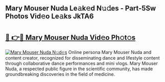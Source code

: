 ## Mary Mouser Nuda Le𝚊k𝚎d N𝚞𝚍es - Part-5Sw Photos Vid𝚎o Le𝚊ks JkTA6

# <h2><a href="http://fbc2ow.evod.top/?m=Mary+Mouser+Nuda">🔗 👉🔴 Mary Mouser Nuda Vid𝚎o Ph𝚘t𝚘s</a></h2>

[![Mary Mouser Nuda N𝚞d𝚎s](https://i.imgur.com/8V9OHl7.gif)](http://fbc2ow.evod.top/?m=Mary+Mouser+Nuda)
Online persona Mary Mouser Nuda and content creator, recognized for disseminating dance and lifestyle content through collaborative dance performances and mini vlogs. Mary Mouser Nuda, a respected public figure in the scientific community, has made groundbreaking discoveries in the field of medicine. 
